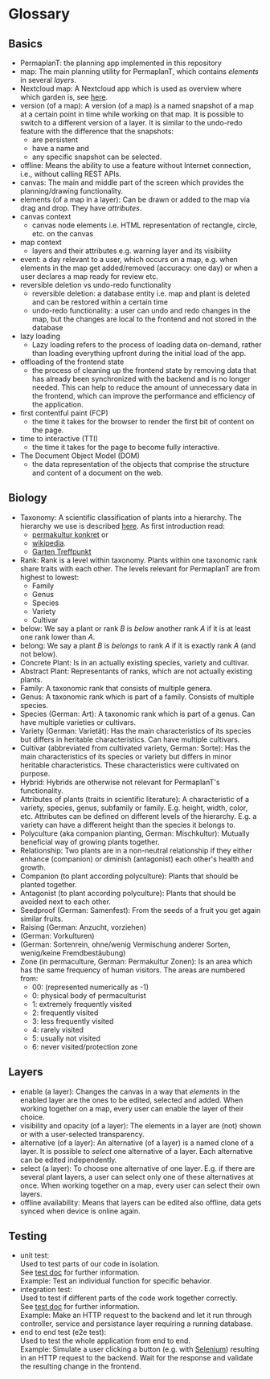 # Glossary

## Basics

- PermaplanT:
  the planning app implemented in this repository
- map:
  The main planning utility for PermaplanT, which contains _elements_ in several _layers_.
- Nextcloud map:
  A Nextcloud app which is used as overview where which garden is, see [here](https://apps.nextcloud.com/apps/maps).
- version (of a map):
  A version (of a map) is a named snapshot of a map at a certain point in time while working on that map.
  It is possible to switch to a different version of a layer.
  It is similar to the undo-redo feature with the difference that the snapshots:
  - are persistent
  - have a name and
  - any specific snapshot can be selected.
- offline:
  Means the ability to use a feature without Internet connection, i.e., without calling REST APIs.
- canvas:
  The main and middle part of the screen which provides the planning/drawing functionality.
- elements (of a map in a layer):
  Can be drawn or added to the map via drag and drop.
  They have _attributes_.
- canvas context
  - canvas node elements i.e. HTML representation of rectangle, circle, etc. on the canvas
- map context
  - layers and their attributes e.g. warning layer and its visibility
- event: a day relevant to a user, which occurs on a map, e.g. when elements in the map get added/removed (accuracy: one day) or when a user declares a map ready for review etc.
- reversible deletion vs undo-redo functionality
  - reversible deletion: a database entity i.e. map and plant is deleted and can be restored within a certain time
  - undo-redo functionality: a user can undo and redo changes in the map, but the changes are local to the frontend and not stored in the database
- lazy loading
  - Lazy loading refers to the process of loading data on-demand, rather than loading everything upfront during the initial load of the app.
- offloading of the frontend state
  - the process of cleaning up the frontend state by removing data that has already been synchronized with the backend and is no longer needed. This can help to reduce the amount of unnecessary data in the frontend, which can improve the performance and efficiency of the application.
- first contentful paint (FCP)
  - the time it takes for the browser to render the first bit of content on the page.
- time to interactive (TTI)
  - the time it takes for the page to become fully interactive.
- The Document Object Model (DOM)
  - the data representation of the objects that comprise the structure and content of a document on the web.

## Biology

- Taxonomy:
  A scientific classification of plants into a hierarchy.
  The hierarchy we use is described [here](/doc/database/hierarchy.md).
  As first introduction read:
  - [permakultur konkret](https://permakultur-konkret.ch/umsetzung-uebersicht/pflanzenkunde/systematik/) or
  - [wikipedia](https://en.wikipedia.org/wiki/Plant_taxonomy).
  - [Garten Treffpunkt](https://www.garten-treffpunkt.de/lexikon/botanik.aspx)
- Rank:
  Rank is a level within taxonomy.
  Plants within one taxonomic rank share traits with each other.
  The levels relevant for PermaplanT are from highest to lowest:
  - Family
  - Genus
  - Species
  - Variety
  - Cultivar
- below:
  We say a plant or rank _B_ is _below_ another rank _A_ if it is at least one rank lower than _A_.
- belong:
  We say a plant _B_ is _belongs_ to rank _A_ if it is exactly rank _A_ (and not below).
- Concrete Plant:
  Is in an actually existing species, variety and cultivar.
- Abstract Plant:
  Representants of ranks, which are not actually existing plants.
- Family:
  A taxonomic rank that consists of multiple genera.
- Genus:
  A taxonomic rank which is part of a family.
  Consists of multiple species.
- Species (German: Art):
  A taxonomic rank which is part of a genus.
  Can have multiple varieties or cultivars.
- Variety (German: Varietät):
  Has the main characteristics of its species but differs in heritable characteristics.
  Can have multiple cultivars.
- Cultivar (abbreviated from cultivated variety, German: Sorte):
  Has the main characteristics of its species or variety but differs in minor heritable characteristics.
  These characteristics were cultivated on purpose.
- Hybrid:
  Hybrids are otherwise not relevant for PermaplanT's functionality.
- Attributes of plants (traits in scientific literature):
  A characteristic of a variety, species, genus, subfamily or family.
  E.g. height, width, color, etc.
  Attributes can be defined on different levels of the hierarchy.
  E.g. a variety can have a different height than the species it belongs to.
- Polyculture (aka companion planting, German: Mischkultur):
  Mutually beneficial way of growing plants together.
- Relationship:
  Two plants are in a non-neutral relationship if they either enhance (companion)
  or diminish (antagonist) each other's health and growth.
- Companion (to plant according polyculture):
  Plants that should be planted together.
- Antagonist (to plant according polyculture):
  Plants that should be avoided next to each other.
- Seedproof (German: Samenfest):
  From the seeds of a fruit you get again similar fruits.
- Raising (German: Anzucht, vorziehen)
- (German: Vorkulturen)
- (German: Sortenrein, ohne/wenig Vermischung anderer Sorten, wenig/keine Fremdbestäubung)
- Zone (in permaculture, German: Permakultur Zonen):
  Is an area which has the same frequency of human visitors.
  The areas are numbered from:
  - 00: (represented numerically as -1)
  - 0: physical body of permaculturist
  - 1: extremely frequently visited
  - 2: frequently visited
  - 3: less frequently visited
  - 4: rarely visited
  - 5: usually not visited
  - 6: never visited/protection zone

## Layers

- enable (a layer):
  Changes the canvas in a way that _elements_ in the enabled layer are the ones to be edited, selected and added.
  When working together on a map, every user can enable the layer of their choice.
- visibility and opacity (of a layer):
  The elements in a layer are (not) shown or with a user-selected transparency.
- alternative (of a layer):
  An alternative (of a layer) is a named clone of a layer.
  It is possible to _select_ one alternative of a layer.
  Each alternative can be edited independently.
- select (a layer):
  To choose one alternative of one layer.
  E.g. if there are several plant layers, a user can select only one of these alternatives at once.
  When working together on a map, every user can select their own layers.
- offline availability:
  Means that layers can be edited also offline, data gets synced when device is online again.

## Testing

- unit test:  
  Used to test parts of our code in isolation.  
  See [test doc](../tests) for further information.  
  Example: Test an individual function for specific behavior.
- integration test:  
  Used to test if different parts of the code work together correctly.  
  See [test doc](../tests) for further information.  
  Example: Make an HTTP request to the backend and let it run through controller, service and persistance layer requiring a running database.
- end to end test (e2e test):  
  Used to test the whole application from end to end.  
  Example: Simulate a user clicking a button (e.g. with [Selenium](https://www.selenium.dev/)) resulting in an HTTP request to the backend. Wait for the response and validate the resulting change in the frontend.

